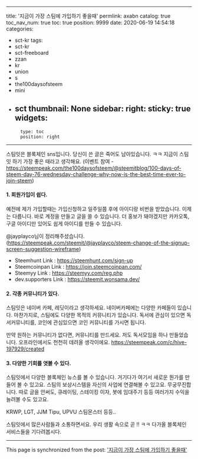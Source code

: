 
---
title: '지금이 가장 스팀에 가입하기 좋을때'
permlink: axabn
catalog: true
toc_nav_num: true
toc: true
position: 9999
date: 2020-06-19 14:54:18
categories:
- sct-kr
tags:
- sct-kr
- sct-freeboard
- zzan
- kr
- union
- s
- the100daysofsteem
- mini
- sct
thumbnail: None
sidebar:
    right:
        sticky: true
widgets:
    -
        type: toc
        position: right
---


스팀잇은 블록체인 sns입니다. 
당신이 쓴 글은 죽어도 남아있습니다. ㅋㅋ 
지금이 스팀잇 하기 가장 좋은 때라고 생각해요.
(이벤트 참여 - https://steempeak.com/the100daysofsteem/@steemitblog/100-days-of-steem-day-76-wednesday-challenge-why-now-is-the-best-time-ever-to-join-steem)

#### 1. 회원가입이 쉽다.

예전에 제가 가입할때는 가입신청하고 일주일쯤 후에 아이디랑 비번을 받았습니다.  이제는 다릅니다. 바로 계정을 만들고 글을 쓸 수 있습니다. 더 홍보가 돼야겠지만 카카오톡, 구글 아이디만 있어도 쉽게 아이디를 만들 수 있습니다.

@jayplayco님이 정리해주셨습니다. (https://steempeak.com/steemit/@jayplayco/steem-change-of-the-signup-screen-suggestion-wireframe)
* Steemhunt Link : https://steemhunt.com/sign-up
* Steemcoinpan Link : https://join.steemcoinpan.com/
* Steemyy Link : https://steemyy.com/reg.php
* dev.supporters Link : https://steemit.wonsama.dev/


#### 2. 각종 커뮤니티가 있다.

스팀잇은 네이버 카페, 레딧이라고 생각하세요. 네이버카페에는 다양한 카페들이 있습니다. 마찬가지로, 스팀에도 다양한 목적의 커뮤니티가 있습니다. 독서에 관심이 있으면 독서커뮤니티를, 코인에 관심있으면 코인 커뮤니티를 가시면 됩니다.

만약 원하는 커뮤니티가 없다면, 커뮤니티를 만드세요. 저도 독서모임을 하나 만들었습니다. 오프라인에서도 천천히 데려올 생각이에요.  https://steempeak.com/c/hive-197929/created

#### 3. 다양한 기회를 엿볼 수 있다.

스팀잇에서 다양한 블록체인 뉴스를 볼 수 있습니다. 거기다가 여기서 새로운 뭔가를 만들어 볼 수 있고요. 스팀의 보상시스템을 자신의 사업에 연결해볼 수 있고요. 무궁무진합니다. 따로 글을 안써도, 큐레이팅, 스테이킹 이자, 봇에 임대주기 등등 여러가지 수익을 늘려볼 수도 있고요.

KRWP, LGT, JJM
Tipu, UPVU
스팀몬스터
등등..

스팀잇에서 많은사람들과 소통하면서요. 우리 생활 속으로 곧 !! ㅋㅋ
다가올 블록체인 서비스들을 기다려봅시다.

- - -

This page is synchronized from the post: ['지금이 가장 스팀에 가입하기 좋을때'](https://steemit.com/@jacobyu/axabn)
